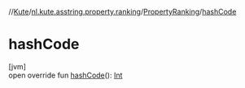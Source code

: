 //[Kute](../../../index.md)/[nl.kute.asstring.property.ranking](../index.md)/[PropertyRanking](index.md)/[hashCode](hash-code.md)

# hashCode

[jvm]\
open override fun [hashCode](hash-code.md)(): [Int](https://kotlinlang.org/api/latest/jvm/stdlib/kotlin/-int/index.html)
